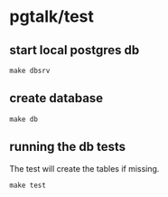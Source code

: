 # pgtalk/test

## start local postgres db

    make dbsrv
    
## create database

    make db

## running the db tests

The test will create the tables if missing.

    make test